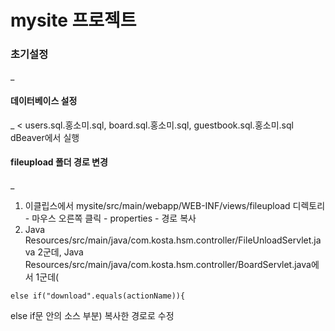 # mysite 프로젝트
### 초기설정
_
<br>
#### 데이터베이스 설정
_
<
users.sql.홍소미.sql, board.sql.홍소미.sql, guestbook.sql.홍소미.sql dBeaver에서 실행
<br>
#### fileupload 폴더 경로 변경
_
1. 이클립스에서 mysite/src/main/webapp/WEB-INF/views/fileupload 디렉토리 - 마우스 오른쪽 클릭 - properties - 경로 복사<br>
2. Java Resources/src/main/java/com.kosta.hsm.controller/FileUnloadServlet.java 2군데, Java Resources/src/main/java/com.kosta.hsm.controller/BoardServlet.java에서 1군데(
```
else if("download".equals(actionName)){
```
else if문 안의 소스  부분) 복사한 경로로 수정

